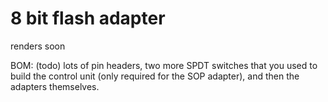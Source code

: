 # 8 bit flash adapter

renders soon

BOM:
(todo)
lots of pin headers, two more SPDT switches that you used to build the control unit (only required for the SOP adapter), and then the adapters themselves. 
